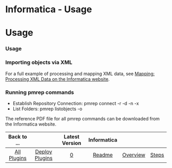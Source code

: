 
Informatica - Usage
===================

# Usage



### Usage




 


### Importing objects via XML


For a full example of processing and mapping XML data, see [Mapping: 
Processing XML Data on the Informatica website](https://community.informatica.com/solutions/mapping_process_xml_data).



### Running pmrep commands


* Establish Repository Connection: pmrep connect -r -d -n -x
* List Folders: pmrep 
listobjects -o


The reference PDF file for all pmrep commands can be downloaded from the Informatica website.




|Back to ...||Latest Version|Informatica |||
| :---: | :---: | :---: | :---: | :---: | :---: |
|[All Plugins](../../index.md)|[Deploy Plugins](../README.md)|[0]()|[Readme](README.md)|[Overview](overview.md)|[Steps](steps.md)|
